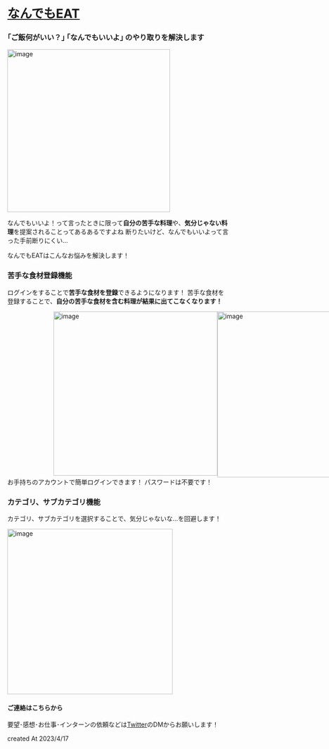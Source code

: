 # [なんでもEAT](https://nandemo-eat.vercel.app/)

### ｢ご飯何がいい？｣ ｢なんでもいいよ｣ のやり取りを解決します
<img width="370" alt="image" src="https://github.com/nyatinte/nandemo_eat/assets/104000239/e92b773c-e763-4520-9292-b96501ed02b3">

なんでもいいよ！って言ったときに限って**自分の苦手な料理**や、**気分じゃない料理**を提案されることってあるあるですよね
断りたいけど、なんでもいいよって言った手前断りにくい…

なんでもEATはこんなお悩みを解決します！

### 苦手な食材登録機能
ログインをすることで**苦手な食材を登録**できるようになります！
苦手な食材を登録することで、**自分の苦手な食材を含む料理が結果に出てこなくなります！**
<div style="display: flex;width: 100vw; justify-content:center;">
<img width="373" alt="image" src="https://github.com/nyatinte/nandemo_eat/assets/104000239/6b45c5f0-80cc-4736-9529-8c57a160eca0">
<img width="377" alt="image" src="https://github.com/nyatinte/nandemo_eat/assets/104000239/df59a914-3d9f-45ea-a7d8-9e48cea0631d">
</div>
お手持ちのアカウントで簡単ログインできます！ パスワードは不要です！


### カテゴリ、サブカテゴリ機能
カテゴリ、サブカテゴリを選択することで、気分じゃないな…を回避します！

<img width="376" alt="image" src="https://github.com/nyatinte/nandemo_eat/assets/104000239/085277f1-aa0e-4065-ad43-f700613b2f68">


#### ご連絡はこちらから
要望･感想･お仕事･インターンの依頼などは[Twitter](https://twitter.com/nichi_pro_)のDMからお願いします！



created At 2023/4/17
